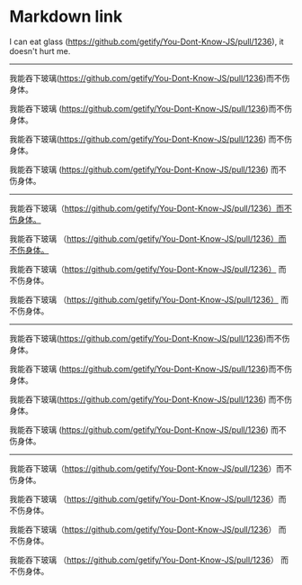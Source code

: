 # Markdown link

I can eat glass (https://github.com/getify/You-Dont-Know-JS/pull/1236), it doesn't hurt me.

---

我能吞下玻璃(https://github.com/getify/You-Dont-Know-JS/pull/1236)而不伤身体。

我能吞下玻璃 (https://github.com/getify/You-Dont-Know-JS/pull/1236)而不伤身体。

我能吞下玻璃(https://github.com/getify/You-Dont-Know-JS/pull/1236) 而不伤身体。

我能吞下玻璃 (https://github.com/getify/You-Dont-Know-JS/pull/1236) 而不伤身体。

---

我能吞下玻璃（https://github.com/getify/You-Dont-Know-JS/pull/1236）而不伤身体。

我能吞下玻璃 （https://github.com/getify/You-Dont-Know-JS/pull/1236）而不伤身体。

我能吞下玻璃（https://github.com/getify/You-Dont-Know-JS/pull/1236） 而不伤身体。

我能吞下玻璃 （https://github.com/getify/You-Dont-Know-JS/pull/1236） 而不伤身体。

---

我能吞下玻璃(<https://github.com/getify/You-Dont-Know-JS/pull/1236>)而不伤身体。

我能吞下玻璃 (<https://github.com/getify/You-Dont-Know-JS/pull/1236>)而不伤身体。

我能吞下玻璃(<https://github.com/getify/You-Dont-Know-JS/pull/1236>) 而不伤身体。

我能吞下玻璃 (<https://github.com/getify/You-Dont-Know-JS/pull/1236>) 而不伤身体。

---

我能吞下玻璃（<https://github.com/getify/You-Dont-Know-JS/pull/1236>）而不伤身体。

我能吞下玻璃 （<https://github.com/getify/You-Dont-Know-JS/pull/1236>）而不伤身体。

我能吞下玻璃（<https://github.com/getify/You-Dont-Know-JS/pull/1236>） 而不伤身体。

我能吞下玻璃 （<https://github.com/getify/You-Dont-Know-JS/pull/1236>） 而不伤身体。

